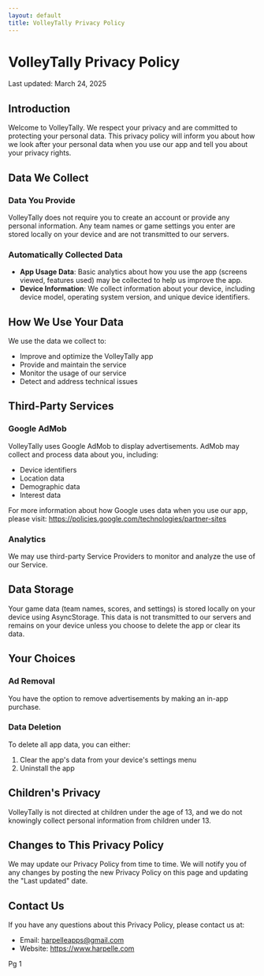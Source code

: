 ```yaml
---
layout: default
title: VolleyTally Privacy Policy
---
```


# VolleyTally Privacy Policy

Last updated: March 24, 2025

## Introduction

Welcome to VolleyTally. We respect your privacy and are committed to protecting your personal data. This privacy policy will inform you about how we look after your personal data when you use our app and tell you about your privacy rights.

## Data We Collect

### Data You Provide

VolleyTally does not require you to create an account or provide any personal information. Any team names or game settings you enter are stored locally on your device and are not transmitted to our servers.

### Automatically Collected Data

- **App Usage Data**: Basic analytics about how you use the app (screens viewed, features used) may be collected to help us improve the app.
- **Device Information**: We collect information about your device, including device model, operating system version, and unique device identifiers.

## How We Use Your Data

We use the data we collect to:
- Improve and optimize the VolleyTally app
- Provide and maintain the service
- Monitor the usage of our service
- Detect and address technical issues

## Third-Party Services

### Google AdMob

VolleyTally uses Google AdMob to display advertisements. AdMob may collect and process data about you, including:
- Device identifiers
- Location data
- Demographic data
- Interest data

For more information about how Google uses data when you use our app, please visit: https://policies.google.com/technologies/partner-sites

### Analytics

We may use third-party Service Providers to monitor and analyze the use of our Service.

## Data Storage

Your game data (team names, scores, and settings) is stored locally on your device using AsyncStorage. This data is not transmitted to our servers and remains on your device unless you choose to delete the app or clear its data.

## Your Choices

### Ad Removal
You have the option to remove advertisements by making an in-app purchase.

### Data Deletion
To delete all app data, you can either:
1. Clear the app's data from your device's settings menu
2. Uninstall the app

## Children's Privacy

VolleyTally is not directed at children under the age of 13, and we do not knowingly collect personal information from children under 13.

## Changes to This Privacy Policy

We may update our Privacy Policy from time to time. We will notify you of any changes by posting the new Privacy Policy on this page and updating the "Last updated" date.

## Contact Us

If you have any questions about this Privacy Policy, please contact us at:
- Email: harpelleapps@gmail.com
- Website: https://www.harpelle.com

Pg 1
